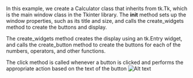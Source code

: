 In this example, we create a Calculator class that inherits from tk.Tk, which is the main window class in the Tkinter library. The __init__ method sets up the window properties, such as its title and size, and calls the create_widgets method to create the buttons and display.

The create_widgets method creates the display using an tk.Entry widget, and calls the create_button method to create the buttons for each of the numbers, operators, and other functions.

The click method is called whenever a button is clicked and performs the appropriate action based on the text of the button
![Alt text]([https://github.com/](https://github.com/marklumba/Calculator-using-tkinter/blob/main/Screenshot%202023-02-09%20141829.png?raw=true))


